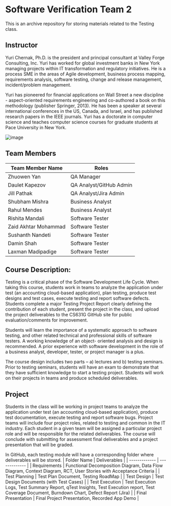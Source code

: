 # Software Verification Team 2

This is an archive repository for storing materials related to the Testing class. 

## Instructor

Yuri Chernak, Ph.D. is the president and principal consultant at Valley Forge Consulting, Inc. Yuri has worked for global investment banks in New York managing projects within IT transformation and regulatory initiatives. He is a process SME in the areas of Agile development, business process mapping, requirements analysis, software testing, change and release management, incident/problem management. 

Yuri has pioneered for financial applications on Wall Street a new discipline - aspect-oriented requirements engineering and co-authored a book on this methodology (publisher Springer, 2013). He has been a speaker at several international conferences in the US, Canada, and Israel, and has published research papers in the IEEE journals. Yuri has a doctorate in computer science and teaches computer science courses for graduate students at Pace University in New York. 

![image](https://github.com/CocoaHoto/Software-Verification-Team-2/assets/56096644/f848daef-2870-46f8-9c42-530d0a336a50)

## Team Members

| Team Member Name  | Roles |
| ------------- | ------------- |
| Zhuowen Yan  | QA Manager  |
| Daulet Kapezov  | QA Analyst/GitHub Admin  |
| Jill Pathak  | QA Analyst/Jira Admin  |
| Shubham Mishra   | Business Analyst  |
| Rahul Mendes  | Business Analyst  |
| Rishita Mandali   | Software Tester  |
| Zaid Akhtar Mohammad  | Software Tester  |
| Sushanth Nandeti  | Software Tester  |
| Damin Shah  | Software Tester  |
| Laxman Madipadige   | Software Tester  |
  
## Course Description:
  Testing is a critical phase of the Software Development Life Cycle. When taking this course,
students work in teams to analyze the application under test (an accounting cloud-based
application), plan testing, produce test designs and test cases, execute testing and report
software defects. Students complete a major Testing Project Report clearly defining the
contribution of each student, present the project in the class, and upload the project
deliverables to the CS631G GitHub site for public evaluation/comments for improvement.

  Students will learn the importance of a systematic approach to software testing, and other
related technical and professional skills of software testers. A working knowledge of an object-
oriented analysis and design is recommended. A prior experience with software development in
the role of a business analyst, developer, tester, or project manager is a plus.

  The course design includes two parts – a) lectures and b) testing seminars. Prior to testing
seminars, students will have an exam to demonstrate that they have sufficient knowledge to
start a testing project. Students will work on their projects in teams and produce scheduled
deliverables.

## Project 

  Students in the class will be working in project teams to analyze the application under
test (an accounting cloud-based application), produce test documentation, execute testing and
report software bugs. Project teams will include four project roles, related to testing and
common in the IT industry. Each student in a given team will be assigned a particular project
role and will be responsible for the related deliverables. The course will conclude with
submitting for assessment final deliverables and a project presentation that will be graded.

In GitHub, each testing module will have a corresponding folder where deliverables will be stored. 
| Folder Name  | Deliverables |
| ------------- | ------------- |
| Requirements  | Functional Decomposition Diagram, Data Flow Diagram, Context Diagram, RCT, User Stories with Acceptance Criteria |
| Test Planning  | Test Plan Document, Testing RoadMap  |
| Test Design  | Test Design Documents (with Test Cases)  |
| Test Execution   | Test Execution Logs, Test Summary Report, qTest Insights, Test Execution report, Test Coverage Document, Burndown Chart, Defect Report (Jira) |
| Final Presentation  | Final Project Presentation, Recorded App Demo  |

